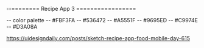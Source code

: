 --======== Recipe App 3 =================

-- color palette
-- #FBF3FA
-- #536472
-- #A5551F
-- #9695ED
-- #C9974E
-- #D3A08A

https://uidesigndaily.com/posts/sketch-recipe-app-food-mobile-day-615
